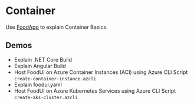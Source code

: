 # Container

Use [FoodApp](https://github.com/arambazamba/food-app) to explain Container Basics.

## Demos

- Explain .NET Core Build
- Explain Angular Build
- Host FoodUI on Azure Container Instances (ACI) using Azure CLI Script `create-container-instance.azcli`
- Explain foodui.yaml
- Host FoodUI on Azure Kubernetes Services using Azure CLI Script `create-aks-cluster.azcli`